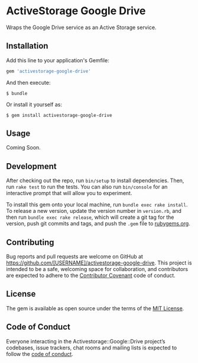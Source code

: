 # ActiveStorage Google Drive

Wraps the Google Drive service as an Active Storage service.

## Installation

Add this line to your application's Gemfile:

```ruby
gem 'activestorage-google-drive'
```

And then execute:

    $ bundle

Or install it yourself as:

    $ gem install activestorage-google-drive

## Usage

Coming Soon.

## Development

After checking out the repo, run `bin/setup` to install dependencies. Then, run `rake test` to run the tests. You can also run `bin/console` for an interactive prompt that will allow you to experiment.

To install this gem onto your local machine, run `bundle exec rake install`. To release a new version, update the version number in `version.rb`, and then run `bundle exec rake release`, which will create a git tag for the version, push git commits and tags, and push the `.gem` file to [rubygems.org](https://rubygems.org).

## Contributing

Bug reports and pull requests are welcome on GitHub at https://github.com/[USERNAME]/activestorage-google-drive. This project is intended to be a safe, welcoming space for collaboration, and contributors are expected to adhere to the [Contributor Covenant](http://contributor-covenant.org) code of conduct.

## License

The gem is available as open source under the terms of the [MIT License](https://opensource.org/licenses/MIT).

## Code of Conduct

Everyone interacting in the Activestorage::Google::Drive project’s codebases, issue trackers, chat rooms and mailing lists is expected to follow the [code of conduct](https://github.com/[USERNAME]/activestorage-google-drive/blob/master/CODE_OF_CONDUCT.md).
